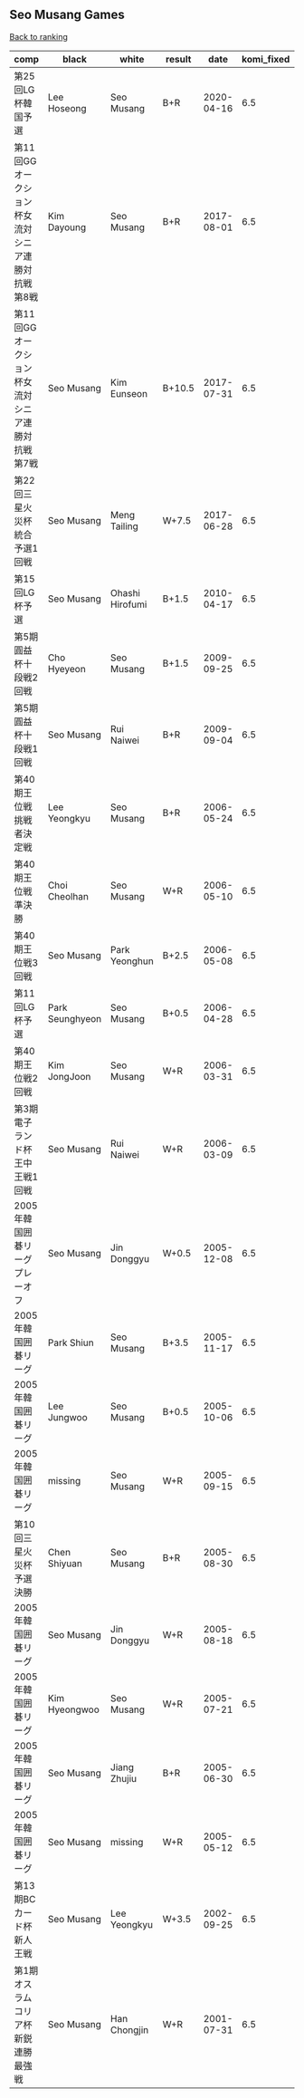 ## Seo Musang Games

[Back to ranking](index.md)




| **comp** | **black** | **white** | **result** | **date** | **komi_fixed** | **kifu** | 
| --- | --- | --- | --- | --- | --- | --- |
| 第25回LG杯韓国予選 | Lee Hoseong | Seo Musang | B+R | 2020-04-16 | 6.5 | [Kifu](https://kifudepot.net/kifucontents.php?id=hc6UhvLl3LXSQ66RQuhKag%3D%3D) | 
| 第11回GGオークション杯女流対シニア連勝対抗戦第8戦 | Kim Dayoung | Seo Musang | B+R | 2017-08-01 | 6.5 | [Kifu](https://kifudepot.net/kifucontents.php?id=%2FrDRakDiDaYEmq%2BTyTTOmQ%3D%3D) | 
| 第11回GGオークション杯女流対シニア連勝対抗戦第7戦 | Seo Musang | Kim Eunseon | B+10.5 | 2017-07-31 | 6.5 | [Kifu](https://kifudepot.net/kifucontents.php?id=UPsehnMKXjPm1%2BvoPipGaQ%3D%3D) | 
| 第22回三星火災杯統合予選1回戦 | Seo Musang | Meng Tailing | W+7.5 | 2017-06-28 | 6.5 | [Kifu](https://kifudepot.net/kifucontents.php?id=BVczT%2BfSxW56zGs%2BT6vkRA%3D%3D) | 
| 第15回LG杯予選 | Seo Musang | Ohashi Hirofumi | B+1.5 | 2010-04-17 | 6.5 | [Kifu](https://kifudepot.net/kifucontents.php?id=W%2Fg%2FCvIhIqjX6yhooQy40w%3D%3D) | 
| 第5期圓益杯十段戦2回戦 | Cho Hyeyeon | Seo Musang | B+1.5 | 2009-09-25 | 6.5 | [Kifu](https://kifudepot.net/kifucontents.php?id=CegvVNL5lb62L%2FedRmR%2BiQ%3D%3D) | 
| 第5期圓益杯十段戦1回戦 | Seo Musang | Rui Naiwei | B+R | 2009-09-04 | 6.5 | [Kifu](https://kifudepot.net/kifucontents.php?id=AxDNDIlvu%2F0t%2BEk2Ly9nXg%3D%3D) | 
| 第40期王位戦挑戦者決定戦 | Lee Yeongkyu | Seo Musang | B+R | 2006-05-24 | 6.5 | [Kifu](https://kifudepot.net/kifucontents.php?id=DC7mYkMavhIxfoauZ26PZQ%3D%3D) | 
| 第40期王位戦準決勝 | Choi Cheolhan | Seo Musang | W+R | 2006-05-10 | 6.5 | [Kifu](https://kifudepot.net/kifucontents.php?id=1ht810%2B%2FQdwYOpbwxRcTrg%3D%3D) | 
| 第40期王位戦3回戦 | Seo Musang | Park Yeonghun | B+2.5 | 2006-05-08 | 6.5 | [Kifu](https://kifudepot.net/kifucontents.php?id=vWOECDX%2Bw4hIXTuLVEEWxQ%3D%3D) | 
| 第11回LG杯予選 | Park Seunghyeon | Seo Musang | B+0.5 | 2006-04-28 | 6.5 | [Kifu](https://kifudepot.net/kifucontents.php?id=ElFlwTAC540901kcN9e1QA%3D%3D) | 
| 第40期王位戦2回戦 | Kim JongJoon | Seo Musang | W+R | 2006-03-31 | 6.5 | [Kifu](https://kifudepot.net/kifucontents.php?id=HdXwtnAefIlirciUaUx0Aw%3D%3D) | 
| 第3期電子ランド杯王中王戦1回戦 | Seo Musang | Rui Naiwei | W+R | 2006-03-09 | 6.5 | [Kifu](https://kifudepot.net/kifucontents.php?id=YA3IAwmB2uLLhGQaVXZ%2Fcg%3D%3D) | 
| 2005年韓国囲碁リーグプレーオフ | Seo Musang | Jin Donggyu | W+0.5 | 2005-12-08 | 6.5 | [Kifu](https://kifudepot.net/kifucontents.php?id=L2yBJundsstV0uYwb8zYTQ%3D%3D) | 
| 2005年韓国囲碁リーグ | Park Shiun | Seo Musang | B+3.5 | 2005-11-17 | 6.5 | [Kifu](https://kifudepot.net/kifucontents.php?id=3RcTHiumLJwdgV9SHLZfuw%3D%3D) | 
| 2005年韓国囲碁リーグ | Lee Jungwoo | Seo Musang | B+0.5 | 2005-10-06 | 6.5 | [Kifu](https://kifudepot.net/kifucontents.php?id=NDLKVHokpWOjJ7fvCf2ICw%3D%3D) | 
| 2005年韓国囲碁リーグ | missing | Seo Musang | W+R | 2005-09-15 | 6.5 | [Kifu](https://kifudepot.net/kifucontents.php?id=etB2a1%2FynHEN2t7usVcvVg%3D%3D) | 
| 第10回三星火災杯予選決勝 | Chen Shiyuan | Seo Musang | B+R | 2005-08-30 | 6.5 | [Kifu](https://kifudepot.net/kifucontents.php?id=HngOPb50lGdvhFlOTFXKYw%3D%3D) | 
| 2005年韓国囲碁リーグ | Seo Musang | Jin Donggyu | W+R | 2005-08-18 | 6.5 | [Kifu](https://kifudepot.net/kifucontents.php?id=y9%2BdHpKbg6oShdOcyGzhog%3D%3D) | 
| 2005年韓国囲碁リーグ | Kim Hyeongwoo | Seo Musang | W+R | 2005-07-21 | 6.5 | [Kifu](https://kifudepot.net/kifucontents.php?id=vZraK56spDd69QtxTkQ0VQ%3D%3D) | 
| 2005年韓国囲碁リーグ | Seo Musang | Jiang Zhujiu | B+R | 2005-06-30 | 6.5 | [Kifu](https://kifudepot.net/kifucontents.php?id=g26jZ6qjgQFg6FaLH27z6Q%3D%3D) | 
| 2005年韓国囲碁リーグ | Seo Musang | missing | W+R | 2005-05-12 | 6.5 | [Kifu](https://kifudepot.net/kifucontents.php?id=LNCsLes4%2BRlV%2FDs%2BmKL39A%3D%3D) | 
| 第13期BCカード杯新人王戦 | Seo Musang | Lee Yeongkyu | W+3.5 | 2002-09-25 | 6.5 | [Kifu](https://kifudepot.net/kifucontents.php?id=VvMZDXKxLuUjjdk0cy9HEQ%3D%3D) | 
| 第1期オスラムコリア杯新鋭連勝最強戦 | Seo Musang | Han Chongjin | W+R | 2001-07-31 | 6.5 | [Kifu](https://kifudepot.net/kifucontents.php?id=y0orktSgsY5jKzz%2BCvbnvg%3D%3D) |




